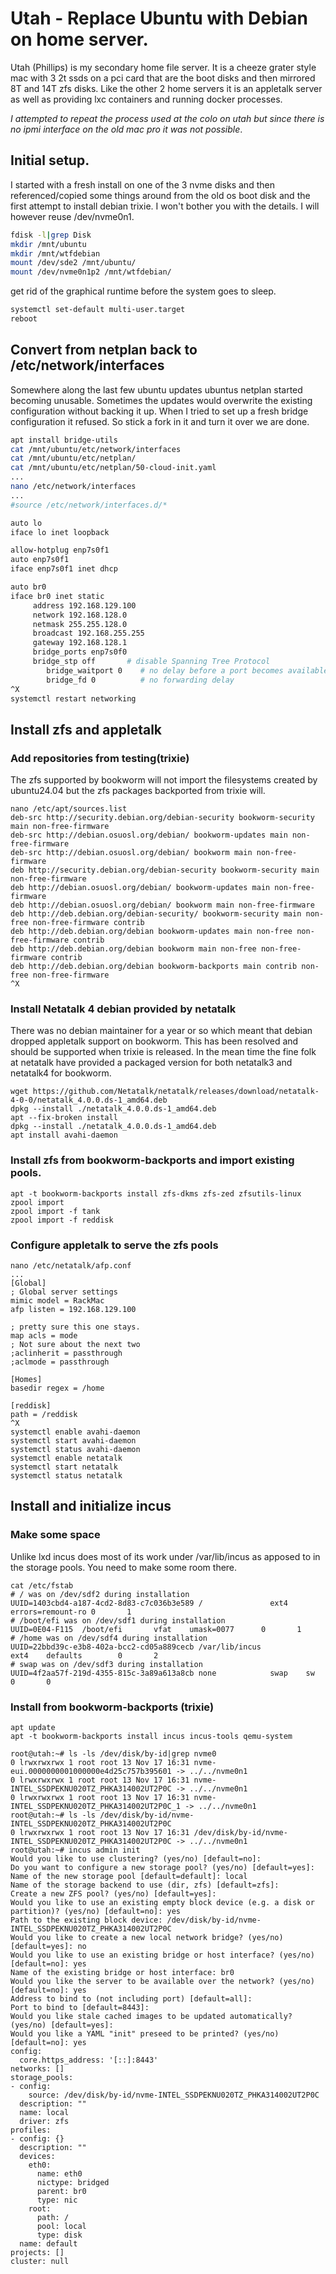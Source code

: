 # Utah - Replace Ubuntu with Debian on home server.

Utah (Phillips) is my secondary home file server. It is a cheeze grater style mac with 3 2t ssds on a pci card that are the boot disks and then mirrored 8T and 14T zfs disks. Like the other 2 home servers it is an appletalk server as well as providing lxc containers and running docker processes. 

*I attempted to repeat the process used at the colo on utah but since there is no ipmi interface on the old mac pro it was not possible*.

## Initial setup.
I started with a fresh install on one of the 3 nvme disks and then referenced/copied some things around from the old os boot disk and the first attempt to install debian trixie. I won't bother you with the details. I will however reuse /dev/nvme0n1.

```sh
fdisk -l|grep Disk
mkdir /mnt/ubuntu
mkdir /mnt/wtfdebian
mount /dev/sde2 /mnt/ubuntu/
mount /dev/nvme0n1p2 /mnt/wtfdebian/
```

get rid of the graphical runtime before the system goes to sleep.

```sh
systemctl set-default multi-user.target
reboot
```

## Convert from netplan back to /etc/network/interfaces

Somewhere along the last few ubuntu updates ubuntus netplan started becoming unusable. Sometimes the updates would overwrite the existing configuration without backing it up. When I tried to set up a fresh bridge configuration it refused. So stick a fork in it and turn it over we are done.

```sh
apt install bridge-utils
cat /mnt/ubuntu/etc/network/interfaces
cat /mnt/ubuntu/etc/netplan/
cat /mnt/ubuntu/etc/netplan/50-cloud-init.yaml
...
nano /etc/network/interfaces
...
#source /etc/network/interfaces.d/*

auto lo
iface lo inet loopback

allow-hotplug enp7s0f1
auto enp7s0f1
iface enp7s0f1 inet dhcp

auto br0
iface br0 inet static
     address 192.168.129.100
     network 192.168.128.0
     netmask 255.255.128.0
     broadcast 192.168.255.255
     gateway 192.168.128.1
     bridge_ports enp7s0f0
     bridge_stp off       # disable Spanning Tree Protocol
        bridge_waitport 0    # no delay before a port becomes available
        bridge_fd 0          # no forwarding delay
^X
systemctl restart networking
```

## Install zfs and appletalk

### Add repositories from testing(trixie)

The zfs supported by bookworm will not import the filesystems created by ubuntu24.04 but the zfs packages backported from trixie will.

```
nano /etc/apt/sources.list
deb-src http://security.debian.org/debian-security bookworm-security main non-free-firmware
deb-src http://debian.osuosl.org/debian/ bookworm-updates main non-free-firmware
deb-src http://debian.osuosl.org/debian/ bookworm main non-free-firmware
deb http://security.debian.org/debian-security bookworm-security main non-free-firmware
deb http://debian.osuosl.org/debian/ bookworm-updates main non-free-firmware
deb http://debian.osuosl.org/debian/ bookworm main non-free-firmware
deb http://deb.debian.org/debian-security/ bookworm-security main non-free non-free-firmware contrib
deb http://deb.debian.org/debian bookworm-updates main non-free non-free-firmware contrib
deb http://deb.debian.org/debian bookworm main non-free non-free-firmware contrib
deb http://deb.debian.org/debian bookworm-backports main contrib non-free non-free-firmware
^X
```
### Install Netatalk 4 debian provided by netatalk

There was no debian maintainer for a year or so which meant that debian dropped appletalk support on bookworm. This has been resolved and should be supported when trixie is released. In the mean time the fine folk at netatalk have provided a packaged version for both netatalk3 and netatalk4 for bookworm.

```
wget https://github.com/Netatalk/netatalk/releases/download/netatalk-4-0-0/netatalk_4.0.0.ds-1_amd64.deb
dpkg --install ./netatalk_4.0.0.ds-1_amd64.deb
apt --fix-broken install
dpkg --install ./netatalk_4.0.0.ds-1_amd64.deb
apt install avahi-daemon
```
### Install zfs from bookworm-backports and import existing pools.

```
apt -t bookworm-backports install zfs-dkms zfs-zed zfsutils-linux
zpool import
zpool import -f tank
zpool import -f reddisk
```

### Configure appletalk to serve the zfs pools

```
nano /etc/netatalk/afp.conf
...
[Global]
; Global server settings
mimic model = RackMac
afp listen = 192.168.129.100

; pretty sure this one stays.
map acls = mode
; Not sure about the next two
;aclinherit = passthrough
;aclmode = passthrough

[Homes]
basedir regex = /home

[reddisk]
path = /reddisk
^X
systemctl enable avahi-daemon
systemctl start avahi-daemon
systemctl status avahi-daemon
systemctl enable netatalk
systemctl start netatalk
systemctl status netatalk
```

## Install and initialize incus

### Make some space 

Unlike lxd incus does most of its work under /var/lib/incus as apposed to in the storage pools. You need to make some room there. 

```
cat /etc/fstab
# / was on /dev/sdf2 during installation
UUID=1403cbd4-a187-4cd2-8d83-c7c036b3e589 /               ext4    errors=remount-ro 0       1
# /boot/efi was on /dev/sdf1 during installation
UUID=0E04-F115  /boot/efi       vfat    umask=0077      0       1
# /home was on /dev/sdf4 during installation
UUID=22bbd39c-e3b8-402a-bcc2-cd05a889cecb /var/lib/incus           ext4    defaults        0       2
# swap was on /dev/sdf3 during installation
UUID=4f2aa57f-219d-4355-815c-3a89a613a8cb none            swap    sw              0       0
```

### Install from bookworm-backports (trixie)

```
apt update
apt -t bookworm-backports install incus incus-tools qemu-system

root@utah:~# ls -ls /dev/disk/by-id|grep nvme0
0 lrwxrwxrwx 1 root root 13 Nov 17 16:31 nvme-eui.0000000001000000e4d25c757b395601 -> ../../nvme0n1
0 lrwxrwxrwx 1 root root 13 Nov 17 16:31 nvme-INTEL_SSDPEKNU020TZ_PHKA314002UT2P0C -> ../../nvme0n1
0 lrwxrwxrwx 1 root root 13 Nov 17 16:31 nvme-INTEL_SSDPEKNU020TZ_PHKA314002UT2P0C_1 -> ../../nvme0n1
root@utah:~# ls -ls /dev/disk/by-id/nvme-INTEL_SSDPEKNU020TZ_PHKA314002UT2P0C
0 lrwxrwxrwx 1 root root 13 Nov 17 16:31 /dev/disk/by-id/nvme-INTEL_SSDPEKNU020TZ_PHKA314002UT2P0C -> ../../nvme0n1
root@utah:~# incus admin init
Would you like to use clustering? (yes/no) [default=no]:
Do you want to configure a new storage pool? (yes/no) [default=yes]:
Name of the new storage pool [default=default]: local
Name of the storage backend to use (dir, zfs) [default=zfs]:
Create a new ZFS pool? (yes/no) [default=yes]:
Would you like to use an existing empty block device (e.g. a disk or partition)? (yes/no) [default=no]: yes
Path to the existing block device: /dev/disk/by-id/nvme-INTEL_SSDPEKNU020TZ_PHKA314002UT2P0C
Would you like to create a new local network bridge? (yes/no) [default=yes]: no
Would you like to use an existing bridge or host interface? (yes/no) [default=no]: yes
Name of the existing bridge or host interface: br0
Would you like the server to be available over the network? (yes/no) [default=no]: yes
Address to bind to (not including port) [default=all]:
Port to bind to [default=8443]:
Would you like stale cached images to be updated automatically? (yes/no) [default=yes]:
Would you like a YAML "init" preseed to be printed? (yes/no) [default=no]: yes
config:
  core.https_address: '[::]:8443'
networks: []
storage_pools:
- config:
    source: /dev/disk/by-id/nvme-INTEL_SSDPEKNU020TZ_PHKA314002UT2P0C
  description: ""
  name: local
  driver: zfs
profiles:
- config: {}
  description: ""
  devices:
    eth0:
      name: eth0
      nictype: bridged
      parent: br0
      type: nic
    root:
      path: /
      pool: local
      type: disk
  name: default
projects: []
cluster: null

```